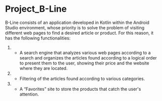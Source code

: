 # Project_B-Line
B-Line consists of an application developed in Kotlin within the Android Studio environment, whose priority is to solve the problem of visiting different web pages to find a desired article or product. For this reason, it has the following functionalities: 
1. - A search engine that analyzes various web pages according to a search and organizes the articles found according to a logical order to present them to the user, showing their price and the website where they are located. 
2. - Filtering of the articles found according to various categories. 
3. - A “Favorites” site to store the products that catch the user's attention.
